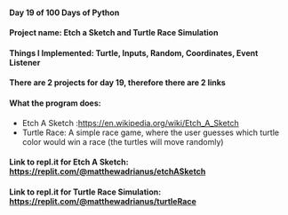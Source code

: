 #### Day 19 of 100 Days of Python
#### Project name: Etch a Sketch and Turtle Race Simulation
#### Things I Implemented: Turtle, Inputs, Random, Coordinates, Event Listener

#### There are 2 projects for day 19, therefore there are 2 links

#### What the program does:
- Etch A Sketch :https://en.wikipedia.org/wiki/Etch_A_Sketch
- Turtle Race: A simple race game, where the user guesses which turtle color would win a race (the turtles will move randomly)

#### Link to repl.it for Etch A Sketch: https://replit.com/@matthewadrianus/etchASketch
#### Link to repl.it for Turtle Race Simulation: https://replit.com/@matthewadrianus/turtleRace
